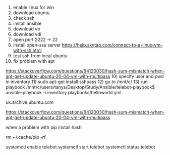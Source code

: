 1) enable linux for win
2) download ubuntu
3) check ssh
4) install ansible
5) download vb
6) download vdi
7) open port 2222 -> 22
8) install open-sss server 
https://help.skytap.com/connect-to-a-linux-vm-with-ssh.html
9) test ssh from local ubuntu
10) fix problem with apt

https://stackoverflow.com/questions/64120030/hash-sum-mismatch-when-apt-get-update-ubuntu-20-04-vm-with-multipass
10) specify user and pwd in inventory
11) sudo apt-get install sshpass
12) go to /mnt/c/
13) run playbook
/mnt/c/users/tanys/Desktop/Study/Ansible/telebot-playbook$ ansible-playbook -i inventory playbooks/helloworld.yml

uk.archive.ubuntu.com 




https://stackoverflow.com/questions/64120030/hash-sum-mismatch-when-apt-get-update-ubuntu-20-04-vm-with-multipass


when a problem with pip install hash

rm ~/.cache/pip -rf


systemctl enable telebot
systemctl start telebot
systemctl status telebot